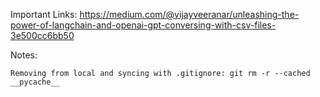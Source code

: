 Important Links: https://medium.com/@vijayveeranar/unleashing-the-power-of-langchain-and-openai-gpt-conversing-with-csv-files-3e500cc6bb50

Notes: 

    Removing from local and syncing with .gitignore: git rm -r --cached __pycache__ 
    


